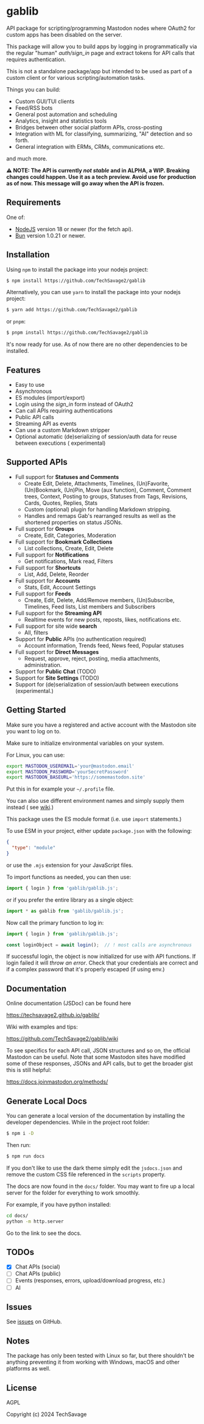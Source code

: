 gablib
======

API package for scripting/programming Mastodon nodes where OAuth2 for custom apps has been disabled
on the server.

This package will allow you to build apps by logging in programmatically via the regular "human"
_auth/sign_in_ page and extract tokens for API calls that requires authentication.

This is not a standalone package/app but intended to be used as part of a custom client or for
various scripting/automation tasks.

Things you can build:

- Custom GUI/TUI clients
- Feed/RSS bots
- General post automation and scheduling
- Analytics, insight and statistics tools
- Bridges between other social platform APIs, cross-posting
- Integration with ML for classifying, summarizing, "AI" detection and so forth.
- General integration with ERMs, CRMs, communications etc.

and much more.

**⚠️ NOTE: The API is currently _not stable_ and in ALPHA, a WIP. Breaking changes could happen. Use
it as a tech preview. Avoid use for production as of now. This message will go away when the API is
frozen.**

Requirements
------------

One of:

- [NodeJS](https://nodejs.org/en/) version 18 or newer (for the fetch api).
- [Bun](https://bun.sh/) version 1.0.21 or newer.

Installation
------------

Using `npm` to install the package into your nodejs project:

```bash
$ npm install https://github.com/TechSavage2/gablib
```

Alternatively, you can use `yarn` to install the package into your nodejs project:

```bash
$ yarn add https://github.com/TechSavage2/gablib
```

or `pnpm`:

```bash
$ pnpm install https://github.com/TechSavage2/gablib
```

It's now ready for use. As of now there are no other dependencies to be installed.

Features
--------

- Easy to use
- Asynchronous
- ES modules (import/export)
- Login using the _sign_in_ form instead of OAuth2
- Can call APIs requiring authentications
- Public API calls
- Streaming API as events
- Can use a custom Markdown stripper
- Optional automatic (de)serializing of session/auth data for reuse between executions (
  experimental)

Supported APIs
--------------

- Full support for **Statuses and Comments**
    - Create Edit, Delete, Attachments, Timelines, (Un)Favorite, (Un)Bookmark, (Un)Pin, Move (aux
      function), Comment, Comment trees, Context, Posting to groups, Statuses from Tags, Revisions,
      Cards, Quotes, Replies, Stats
    - Custom (optional) plugin for handling Markdown stripping.
    - Handles and remaps Gab's rearranged results as well as the shortened properties on status
      JSONs.
- Full support for **Groups**
    - Create, Edit, Categories, Moderation
- Full support for **Bookmark Collections**
    - List collections, Create, Edit, Delete
- Full support for **Notifications**
    - Get notifications, Mark read, Filters
- Full support for **Shortcuts**
    - List, Add, Delete, Reorder
- Full support for **Accounts**
    - Stats, Edit, Account Settings
- Full support for **Feeds**
    - Create, Edit, Delete, Add/Remove members, (Un)Subscribe, Timelines, Feed lists, List members
      and Subscribers
- Full support for the **Streaming API**
    - Realtime events for new posts, reposts, likes, notifications etc.
- Full support for site wide **search**
    - All, filters
- Support for **Public** APIs (no authentication required)
    - Account information, Trends feed, News feed, Popular statuses
- Full support for **Direct Messages**
    - Request, approve, reject, posting, media attachments, administration.
- Support for **Public Chat** (TODO)
- Support for **Site Settings** (TODO)
- Support for (de)serialization of session/auth between executions (experimental.)

Getting Started
---------------

Make sure you have a registered and active account with the Mastodon site you want to log on to.

Make sure to initialize environmental variables on your system.

For Linux, you can use:

```bash
export MASTODON_USEREMAIL='your@mastodon.email'
export MASTODON_PASSWORD='yourSecretPassword'
export MASTODON_BASEURL='https://somemastodon.site'
```

Put this in for example your `~/.profile` file.

You can also use different environment names and simply supply them instead (
see [wiki](https://github.com/TechSavage2/gablib/wiki/Authenticating).)

This package uses the ES module format (i.e. use `import` statements.)

To use ESM in your project, either update `package.json` with the following:

```json
{
  "type": "module"
}
```

or use the `.mjs` extension for your JavaScript files.

To import functions as needed, you can then use:

```JavaScript
import { login } from 'gablib/gablib.js';
```

or if you prefer the entire library as a single object:

```JavaScript
import * as gablib from 'gablib/gablib.js';
```

Now call the primary function to log in:

```JavaScript
import { login } from 'gablib/gablib.js';

const loginObject = await login();  // ! most calls are asynchronous
```

If successful login, the object is now initialized for use with API functions. If login failed it
will _throw an error_. Check that your credentials are correct and if a complex password that it's
properly escaped (if using env.)

Documentation
-------------

Online documentation (JSDoc) can be found here

https://techsavage2.github.io/gablib/

Wiki with examples and tips:

https://github.com/TechSavage2/gablib/wiki

To see specifics for each API call, JSON structures and so on, the official Mastodon can be useful.
Note that some Mastodon sites have modified some of these responses, JSONs and API calls, but to get
the broader gist this is still helpful:

https://docs.joinmastodon.org/methods/

Generate Local Docs
-------------------

You can generate a local version of the documentation by installing the developer dependencies.
While in the project root folder:

```bash
$ npm i -D
```

Then run:

```bash
$ npm run docs
```

If you don't like to use the dark theme simply edit the `jsdocs.json` and remove the custom CSS file
referenced in the `scripts` property.

The docs are now found in the `docs/` folder. You may want to fire up a local server for the folder
for everything to work smoothly.

For example, if you have python installed:

```bash
cd docs/
python -m http.server
```

Go to the link to see the docs.

TODOs
-----

- [x] Chat APIs (social)
- [ ] Chat APIs (public)
- [ ] Events (responses, errors, upload/download progress, etc.)
- [ ] AI

Issues
------

See [issues](https://github.com/TechSavage2/gablib/issues) on GitHub.

Notes
-----

The package has only been tested with Linux so far, but there shouldn't be anything preventing it
from working with Windows, macOS and other platforms as well.

License
-------

AGPL

Copyright (c) 2024 TechSavage
